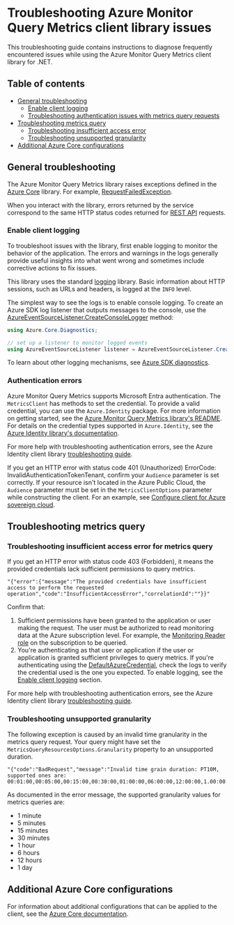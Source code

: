 # Troubleshooting Azure Monitor Query Metrics client library issues

This troubleshooting guide contains instructions to diagnose frequently encountered issues while using the Azure Monitor Query Metrics client library for .NET.

## Table of contents

* [General troubleshooting](#general-troubleshooting)
  * [Enable client logging](#enable-client-logging)
  * [Troubleshooting authentication issues with metrics query requests](#authentication-errors)
* [Troubleshooting metrics query](#troubleshooting-metrics-query)
  * [Troubleshooting insufficient access error](#troubleshooting-insufficient-access-error-for-metrics-query)
  * [Troubleshooting unsupported granularity](#troubleshooting-unsupported-granularity)
* [Additional Azure Core configurations](#additional-azure-core-configurations)

## General troubleshooting

The Azure Monitor Query Metrics library raises exceptions defined in the [Azure Core](https://github.com/Azure/azure-sdk-for-net/blob/main/sdk/core/Azure.Core/README.md) library. For example, [RequestFailedException](https://learn.microsoft.com/dotnet/api/azure.requestfailedexception?view=azure-dotnet).

When you interact with the library, errors returned by the service correspond to the same HTTP status codes returned for [REST API](https://learn.microsoft.com/rest/api/monitor/) requests.

### Enable client logging

To troubleshoot issues with the library, first enable logging to monitor the behavior of the application. The errors and warnings in the logs generally provide useful insights into what went wrong and sometimes include corrective actions to fix issues.

This library uses the standard [logging](https://learn.microsoft.com/dotnet/azure/sdk/logging) library. Basic information about HTTP sessions, such as URLs and headers, is logged at the `INFO` level.

The simplest way to see the logs is to enable console logging. To create an Azure SDK log listener that outputs messages to the console, use the [AzureEventSourceListener.CreateConsoleLogger](https://learn.microsoft.com/dotnet/api/azure.core.diagnostics.azureeventsourcelistener.createconsolelogger?view=azure-dotnet) method:

```csharp
using Azure.Core.Diagnostics;

// set up a listener to monitor logged events
using AzureEventSourceListener listener = AzureEventSourceListener.CreateConsoleLogger();
```

To learn about other logging mechanisms, see [Azure SDK diagnostics](https://github.com/Azure/azure-sdk-for-net/blob/main/sdk/core/Azure.Core/samples/Diagnostics.md).

### Authentication errors

Azure Monitor Query Metrics supports Microsoft Entra authentication. The `MetricsClient` has methods to set the credential. To provide a valid credential, you can use the `Azure.Identity` package. For more information on getting started, see the [Azure Monitor Query Metrics library's README](https://github.com/Azure/azure-sdk-for-net/blob/main/sdk/monitor/Azure.Monitor.Query.Metrics/README.md#authenticate-the-client). For details on the credential types supported in `Azure.Identity`, see the [Azure Identity library's documentation](https://learn.microsoft.com/dotnet/api/overview/azure/Identity-readme).

For more help with troubleshooting authentication errors, see the Azure Identity client library [troubleshooting guide](https://github.com/Azure/azure-sdk-for-net/blob/main/sdk/identity/Azure.Identity/TROUBLESHOOTING.md).

If you get an HTTP error with status code 401 (Unauthorized) ErrorCode: InvalidAuthenticationTokenTenant, confirm your `Audience` parameter is set correctly. If your resource isn't located in the Azure Public Cloud, the `Audience` parameter must be set in the `MetricsClientOptions` parameter while constructing the client. For an example, see [Configure client for Azure sovereign cloud](https://github.com/Azure/azure-sdk-for-net/tree/main/sdk/monitor/Azure.Monitor.Query.Metrics#configure-client-for-azure-sovereign-cloud).

## Troubleshooting metrics query

### Troubleshooting insufficient access error for metrics query

If you get an HTTP error with status code 403 (Forbidden), it means the provided credentials lack sufficient permissions to query metrics.

```text
"{"error":{"message":"The provided credentials have insufficient access to perform the requested operation","code":"InsufficientAccessError","correlationId":""}}"
```

Confirm that:

1. Sufficient permissions have been granted to the application or user making the request. The user must be authorized to read monitoring data at the Azure subscription level. For example, the [Monitoring Reader role](https://learn.microsoft.com/azure/role-based-access-control/built-in-roles/monitor#monitoring-reader) on the subscription to be queried.
2. You're authenticating as that user or application if the user or application is granted sufficient privileges to query metrics. If you're authenticating using the [DefaultAzureCredential](https://learn.microsoft.com/dotnet/api/azure.identity.defaultazurecredential?view=azure-dotnet), check the logs to verify the credential used is the one you expected. To enable logging, see the [Enable client logging](#enable-client-logging) section.

For more help with troubleshooting authentication errors, see the Azure Identity client library [troubleshooting guide](https://github.com/Azure/azure-sdk-for-net/blob/main/sdk/identity/Azure.Identity/TROUBLESHOOTING.md).

### Troubleshooting unsupported granularity

The following exception is caused by an invalid time granularity in the metrics query request. Your query might have set the `MetricsQueryResourcesOptions.Granularity` property to an unsupported duration.

```text
"{"code":"BadRequest","message":"Invalid time grain duration: PT10M, supported ones are: 00:01:00,00:05:00,00:15:00,00:30:00,01:00:00,06:00:00,12:00:00,1.00:00:00"}"
```

As documented in the error message, the supported granularity values for metrics queries are:

* 1 minute
* 5 minutes
* 15 minutes
* 30 minutes
* 1 hour
* 6 hours
* 12 hours
* 1 day

## Additional Azure Core configurations

For information about additional configurations that can be applied to the client, see the [Azure Core documentation](https://github.com/Azure/azure-sdk-for-net/blob/main/sdk/core/Azure.Core/README.md).
